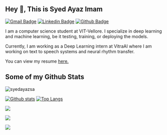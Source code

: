 ## Hey 👋, This is Syed Ayaz Imam
[![Gmail Badge](https://img.shields.io/badge/-syedayaz2.sa@gmail.com-c14438?style=flat&logo=Gmail&logoColor=white&link=mailto:syedayaz2.sa@gmail.com)](mailto:syedayaz2.sa@gmail.com) 
[![Linkedin Badge](https://img.shields.io/badge/-syedayazsa-0072b1?style=flat&logo=Linkedin&logoColor=white&link=https://www.linkedin.com/in/syedayazsa/)](https://www.linkedin.com/in/syedayazsa/) [![Github Badge](https://img.shields.io/badge/-syedayazsa-grey?style=flat&logo=github&logoColor=white&link=https://github.com/syedayazsa/)](https://www.github.com/syedayazsa/) <p align='left'>I am a computer science student at VIT-Vellore. I specialize in deep learning and machine learning, be it testing, training, or deploying the models. 

Currently, I am working as a Deep Learning intern at VitraAI where I am working on text to speech systems and neural rhythm transfer.</p><p align='left'> You can view my resume <a href='https://drive.google.com/file/d/1UWQDBRSt8DMEyqX_1eSjhkNjikJF1zFn/view?usp=sharing ' target=_blank><u>here</u>.</a></p>
## Some of my Github Stats
<p align=left> <img src=https://komarev.com/ghpvc/?username=syedayazsa alt=syedayazsa /> </p>

[![Github stats](https://github-readme-stats.vercel.app/api?username=syedayazsa&show_icons=true&include_all_commits=true)](https://github.com/syedayazsa/github-readme-stats)
[![Top Langs](https://github-readme-stats.vercel.app/api/top-langs/?username=syedayazsa&layout=compact)](https://github.com/syedayazsa/github-readme-stats)

![](https://github-profile-summary-cards.vercel.app/api/cards/profile-details?username=syedayazsa&theme=default)

![](https://github-profile-summary-cards.vercel.app/api/cards/repos-per-language?username=syedayazsa&theme=default)

![](https://github-profile-summary-cards.vercel.app/api/cards/most-commit-language?username=syedayazsa&theme=default)
